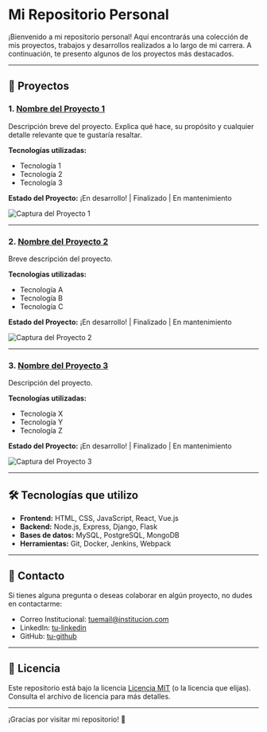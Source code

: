 # Mi Repositorio Personal

¡Bienvenido a mi repositorio personal! Aquí encontrarás una colección de mis proyectos, trabajos y desarrollos realizados a lo largo de mi carrera. A continuación, te presento algunos de los proyectos más destacados.

---

## 🔧 Proyectos

### 1. [**Nombre del Proyecto 1**](enlace-al-proyecto-1)
Descripción breve del proyecto. Explica qué hace, su propósito y cualquier detalle relevante que te gustaría resaltar.

**Tecnologías utilizadas:**
- Tecnología 1
- Tecnología 2
- Tecnología 3

**Estado del Proyecto:** ¡En desarrollo! | Finalizado | En mantenimiento

![Captura del Proyecto 1](ruta/a/imagen1.png)

---

### 2. [**Nombre del Proyecto 2**](enlace-al-proyecto-2)
Breve descripción del proyecto.

**Tecnologías utilizadas:**
- Tecnología A
- Tecnología B
- Tecnología C

**Estado del Proyecto:** ¡En desarrollo! | Finalizado | En mantenimiento

![Captura del Proyecto 2](ruta/a/imagen2.png)

---

### 3. [**Nombre del Proyecto 3**](enlace-al-proyecto-3)
Descripción del proyecto.

**Tecnologías utilizadas:**
- Tecnología X
- Tecnología Y
- Tecnología Z

**Estado del Proyecto:** ¡En desarrollo! | Finalizado | En mantenimiento

![Captura del Proyecto 3](ruta/a/imagen3.png)

---

## 🛠 Tecnologías que utilizo

- **Frontend:** HTML, CSS, JavaScript, React, Vue.js
- **Backend:** Node.js, Express, Django, Flask
- **Bases de datos:** MySQL, PostgreSQL, MongoDB
- **Herramientas:** Git, Docker, Jenkins, Webpack

---

## 📧 Contacto

Si tienes alguna pregunta o deseas colaborar en algún proyecto, no dudes en contactarme:

- Correo Institucional: [tuemail@institucion.com](mailto:tuemail@institucion.com)
- LinkedIn: [tu-linkedin](https://linkedin.com/in/tu-perfil)
- GitHub: [tu-github](https://github.com/tuusuario)

---

## 📄 Licencia

Este repositorio está bajo la licencia [Licencia MIT](LICENCIA) (o la licencia que elijas). Consulta el archivo de licencia para más detalles.

---

¡Gracias por visitar mi repositorio! 🚀



